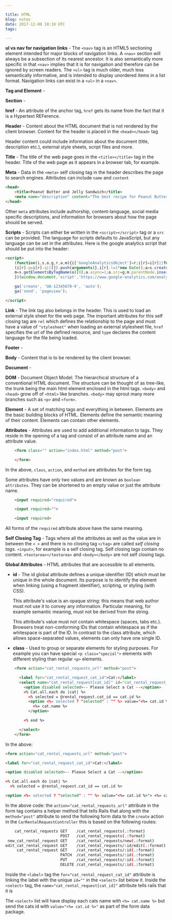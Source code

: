 ```yaml
---

title: HTML
blog: notes
date: 2017-12-08 18:18 UTC
tags: 

---
```


**ul vs nav for navigation links** - The `<nav>` tag is an HTML5 sectioning element intended for major blocks of navigation links. A `<nav>` section will always be a subsection of its nearest ancestor. It is also semantically more specific in that `<nav>` implies that it is for navigation and therefore can be ignored by screen readers. The `<ul>` tag is much older, much less semantically informative, and is intended to display unordered items in a list format. Navigation links can exist in a `<ul>` in a `<nav>`.

**Tag and Element** -

**Section** -

**href** - An attribute of the anchor tag, `href` gets its name from the fact that it is a Hypertext REFerence.

**Header** - Content about the HTML document that is not rendered by the client browser. Content for the header is placed in the `<head></head>` tag

Header content could include information about the document (title, description etc.), external style sheets, script files and more.

**Title** - The title of the web page goes in the `<title></title>` tag in the header. Title of the web page as it appears in a browser tab, for example.

**Meta** - Data in the `<meta>` self closing tag in the header describes the page to search engines. Attributes can include `name` and `content`

```html
<head>
    <title>Peanut Butter and Jelly Sandwich</title>
    <meta name="description" content="The best recipe for Peanut Butter and Jelly Sandwich">
</head>
```

Other `meta` attributes include authorship, content-language, social media specific descriptions, and information for browsers about how the page should be served.

**Scripts** - Scripts can either be written in the `<script></script>` tag or a `src` can be provided. The language for scripts defaults to JavaScript, but any language can be set in the attributes. Here is the google analytics script that should be put into the header:

```html
<script>
    (function(i,s,o,g,r,a,m){i['GoogleAnalyticsObject']=r;i[r]=i[r]||function(){
    (i[r].q=i[r].q||[]).push(arguments)},i[r].l=1*new Date();a=s.createElement(o),
    m=s.getElementsByTagName(o)[0];a.async=1;a.src=g;m.parentNode.insertBefore(a,m)
    })(window,document,'script','https://www.google-analytics.com/analytics.js','ga');

    ga('create', 'UA-12345678-9', 'auto');
    ga('send', 'pageview');

</script>
```

**Link** - The link tag also belongs in the header. This is used to load an external style sheet for the web page. The important attributes for this self closing tag are `rel` which defines the relationship to the page and must have a value of `"stylesheet"` when loading an external stylesheet file, `href` specifies the url of the defined resource, and `type` declares the content language for the file being loaded.

**Footer** -

**Body** - Content that is to be rendered by the client browser.

**Document** -

**DOM** - Document Object Model. The hierarchical structure of a conventional HTML document. The structure can be thought of as tree-like, the trunk being the main html element enclosed in the html tags. `<body>` and `<head>` grow off of `<html>` like branches. `<body>` may sprout many more branches such as `<p>` and `<form>`.

**Element** - A set of matching tags and everything in between. Elements are the basic building blocks of HTML. Elements define the semantic meaning of their content. Elements can contain other elements.

**Attributes** - Attributes are used to add additional information to tags. They reside in the opening of a tag and consist of an attribute name and an attribute value.

```html
    <form class="" action="index.html" method="post">

    </form>
```

In the above, `class`, `action`, and `method` are attributes for the form tag.

Some attributes have only two values and are known as `boolean attributes`. They can be shortened to an empty value or just the attribute name.

```html
    <input required="required">

    <input required="">

    <input required>
```

All forms of the `required` attribute above have the same meaning.

**Self Closing Tag** - Tags where all the attributes as well as the value are in between the `< >` and there is no closing tag `</tag>` are called *self closing tags*. `<input>`, for example is a self closing tag. Self closing tags contain no content. `<textarea></textarea>` and `<body></body>` are not self closing tags.

**Global Attributes** - HTML attributes that are accessible to all elements.

* **id** - The id global attribute defines a unique identifier (ID) which must be unique in the whole document. Its purpose is to identify the element when linking (using a fragment identifier), scripting, or styling (with CSS).

     This attribute's value is an opaque string: this means that web author must not use it to convey any information. Particular meaning, for example semantic meaning, must not be derived from the string.

     This attribute's value must not contain whitespace (spaces, tabs etc.). Browsers treat non-conforming IDs that contain whitespace as if the whitespace is part of the ID. In contrast to the class attribute, which allows space-separated values, elements can only have one single ID.

* **class** - Used to group or separate elements for styling purposes. For example you can have special `<p class="special">` elements with different styling than regular `<p>` elements.

```html
    <form action="cat_rental_requests_url" method="post">

      <label for="cat_rental_request_cat_id">Cat:</label>
      <select name="cat_rental_request[cat_id]" id="cat_rental_request_cat_id">
        <option disabled selected>-- Please Select a Cat --</option>
        <% Cat.all.each do |cat| %>
          <% selected = @rental_request.cat_id == cat.id %>
          <option <%= selected ? "selected" : "" %> value="<%= cat.id %>">
            <%= cat.name %>
          </option>

        <% end %>

      </select>
    </form>  
```

In the above:

```html
<form action="cat_rental_requests_url" method="post">
```

```html
<label for="cat_rental_request_cat_id">Cat:</label>
```

```html
<option disabled selected>-- Please Select a Cat --</option>
```

```html
<% Cat.all.each do |cat| %>
  <% selected = @rental_request.cat_id == cat.id %>
```

```html
<option <%= selected ? "selected" : "" %> value="<%= cat.id %>"> <%= cat.name %> </option>
```

In the above code: the `action="cat_rental_requests_url"` attribute in the form tag contains a helper method that tells Rails that along with the `method="post"` attribute to send the following form data to the `create` action in the `CarRentalRequestController` this is based on the following routes:

```Bash
    cat_rental_requests GET    /cat_rental_requests(.:format)          cat_rental_requests#index
                        POST   /cat_rental_requests(.:format)          cat_rental_requests#create
 new_cat_rental_request GET    /cat_rental_requests/new(.:format)      cat_rental_requests#new
edit_cat_rental_request GET    /cat_rental_requests/:id/edit(.:format) cat_rental_requests#edit
     cat_rental_request GET    /cat_rental_requests/:id(.:format)      cat_rental_requests#show
                        PATCH  /cat_rental_requests/:id(.:format)      cat_rental_requests#update
                        PUT    /cat_rental_requests/:id(.:format)      cat_rental_requests#update
                        DELETE /cat_rental_requests/:id(.:format)      cat_rental_requests#destroy
```

Inside the `<label>` tag the `for="cat_rental_request_cat_id"` attribute is linking the label with the unique `id=""` in the `<select>` list below it. Inside the `<select>` tag, the `name="cat_rental_request[cat_id]"` attribute tells rails that it is

The `<select>` list will have display each cats name with `<%= cat.name %>` but send the cats id with `value="<%= cat.id %>"` as part of the form data package.